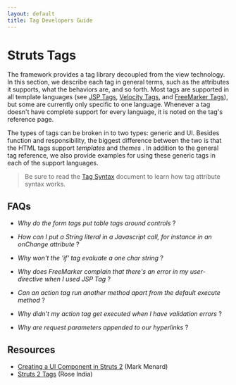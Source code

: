 ```yaml
---
layout: default
title: Tag Developers Guide
---
```


# Struts Tags

The framework provides a tag library decoupled from the view technology. In this section, we describe each tag in general 
terms, such as the attributes it supports, what the behaviors are, and so forth. Most tags are supported in all template 
languages (see [JSP Tags](jsp-tags.html), [Velocity Tags](velocity-tags.html), and [FreeMarker Tags](freemarker-tags.html)), 
but some are currently only specific to one language. Whenever a tag doesn't have complete support for every language, 
it is noted on the tag's reference page.

The types of tags can be broken in to two types: generic and UI. Besides function and responsibility, the biggest 
difference between the two is that the HTML tags support _templates_  and _themes_ . In addition to the general tag 
reference, we also provide examples for using these generic tags in each of the support languages.

> Be sure to read the [Tag Syntax](tag-syntax.html) document to learn how tag attribute syntax works.

## FAQs

+ _Why do the form tags put table tags around controls_ ?

+ _How can I put a String literal in a Javascript call, for instance in an onChange attribute_ ?

+ _Why won't the 'if' tag evaluate a one char string_ ?

+ _Why does FreeMarker complain that there's an error in my user-directive when I used JSP Tag_ ?

+ _Can an action tag run another method apart from the default execute method_ ?

+ _Why didn't my action tag get executed when I have validation errors_ ?

+ _Why are request parameters appended to our hyperlinks_ ?

## Resources

- [Creating a UI Component in Struts 2](http://www.vitarara.org/cms/struts_2_cookbook/creating_a_ui_component) (Mark Menard)
- [Struts 2 Tags](http://www.roseindia.net/struts/struts2/struts-2-tags.shtml) (Rose India)
